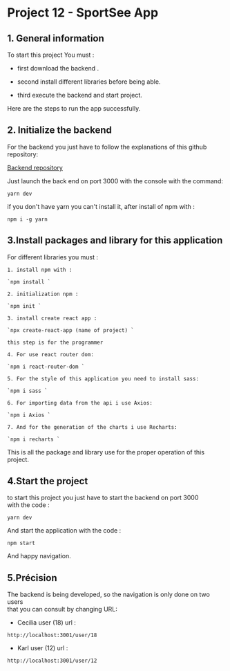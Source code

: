# Project 12 - SportSee App

## 1. General information

To start this project You must :

- first download the backend .

- second install different libraries before being able.

- third execute the backend and start project.

Here are the steps to run the app successfully.

## 2. Initialize the backend

For the backend you just have to follow the explanations of this github repository:

[Backend repository](https://github.com/OpenClassrooms-Student-Center/P9-front-end-dashboard)

Just launch the back end on port 3000 with the console with the command:

`yarn dev`

if you don't have yarn you can't install it, after install of npm with :

`npm i -g yarn `

## 3.Install packages and library for this application

For different libraries you must :

    1. install npm with :

    `npm install `

    2. initialization npm :

    `npm init `

    3. install create react app :

    `npx create-react-app (name of project) `

    this step is for the programmer

    4. For use react router dom:

    `npm i react-router-dom `

    5. For the style of this application you need to install sass:

    `npm i sass `

    6. For importing data from the api i use Axios:

    `npm i Axios `

    7. And for the generation of the charts i use Recharts:

    `npm i recharts `

This is all the package and library use for the proper operation of this project.

## 4.Start the project

to start this project you just have to start the backend on port 3000  
with the code :

`yarn dev`

And start the application with the code :

`npm start`

And happy navigation.

## 5.Précision

The backend is being developed, so the navigation is only done on two users  
that you can consult by changing URL:

- Cecilia user (18) url :

`http://localhost:3001/user/18`

- Karl user (12) url :

`http://localhost:3001/user/12`
